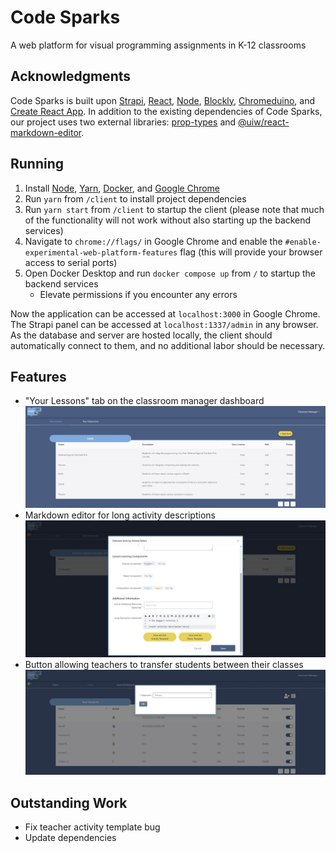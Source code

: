 # Code Sparks

A web platform for visual programming assignments in K-12 classrooms

## Acknowledgments

Code Sparks is built upon [Strapi](https://docs-v3.strapi.io/developer-docs/latest/getting-started/introduction.html), [React](https://reactjs.org/), [Node](https://nodejs.org/en/), [Blockly](https://developers.google.com/blockly), [Chromeduino](https://github.com/spaceneedle/Chromeduino), and [Create React App](https://create-react-app.dev/docs/getting-started/). In addition to the existing dependencies of Code Sparks, our project uses two external libraries: [prop-types](https://www.npmjs.com/package/prop-types) and [@uiw/react-markdown-editor](https://www.npmjs.com/package/@uiw/react-markdown-editor).

## Running

1. Install [Node](https://nodejs.org/en/), [Yarn](https://classic.yarnpkg.com/en/docs/install#windows-stable), [Docker](https://docs.docker.com/get-docker/), and [Google Chrome](https://www.google.com/chrome/)
2. Run `yarn` from `/client` to install project dependencies
3. Run `yarn start` from `/client` to startup the client (please note that much of the functionality will not work without also starting up the backend services)
4. Navigate to `chrome://flags/` in Google Chrome and enable the `#enable-experimental-web-platform-features` flag (this will provide your browser access to serial ports)
5. Open Docker Desktop and run `docker compose up` from `/` to startup the backend services
    * Elevate permissions if you encounter any errors

Now the application can be accessed at `localhost:3000` in Google Chrome. The Strapi panel can be accessed at `localhost:1337/admin` in any browser. As the database and server are hosted locally, the client should automatically connect to them, and no additional labor should be necessary.

## Features

* "Your Lessons" tab on the classroom manager dashboard
  ![](https://raw.githubusercontent.com/CEN3031-Team-9D/diamond-code-sparks/develop/images/your_lessons.jpg)
* Markdown editor for long activity descriptions
  ![](https://raw.githubusercontent.com/CEN3031-Team-9D/diamond-code-sparks/develop/images/long_description.jpg)
* Button allowing teachers to transfer students between their classes
  ![](https://raw.githubusercontent.com/CEN3031-Team-9D/diamond-code-sparks/develop/images/transfer.jpg)

## Outstanding Work

* Fix teacher activity template bug
* Update dependencies
